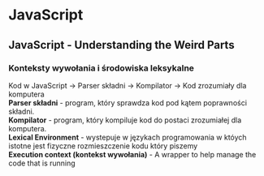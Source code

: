 # JavaScript

## JavaScript - Understanding the Weird Parts

### Konteksty wywołania i środowiska leksykalne

Kod w JavaScript &rarr; Parser składni &rarr; Kompilator &rarr; Kod zrozumiały dla komputera\
**Parser składni** \- program\, który sprawdza kod pod kątem poprawności składni\.\
**Kompilator** \- program\, który kompiluje kod do postaci zrozumiałej dla komputera\.\
**Lexical Environment** \- wystepuje w językach programowania w któych istotne jest fizyczne rozmieszczenie kodu który piszemy\
**Execution context (kontekst wywołania)** - A wrapper to help manage the code that is running